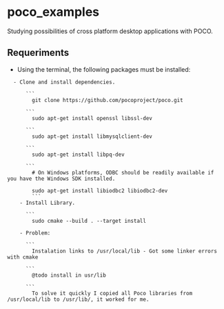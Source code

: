 # poco_examples
Studying possibilities of cross platform desktop applications with POCO.

## Requeriments

- Using the terminal, the following packages must be installed:
```
  - Clone and install dependencies.
      
      ```
        git clone https://github.com/pocoproject/poco.git
        
      ```
        sudo apt-get install openssl libssl-dev
        
      ```
        sudo apt-get install libmysqlclient-dev
        
      ```
        sudo apt-get install libpq-dev
        
      ```
        # On Windows platforms, ODBC should be readily available if you have the Windows SDK installed.

        sudo apt-get install libiodbc2 libiodbc2-dev
        ```
    - Install Library.
            
      ```
        sudo cmake --build . --target install

    - Problem:
                
      ```
        Instalation links to /usr/local/lib - Got some linker errors with cmake

      ```
        @todo install in usr/lib
                    
      ```
        To solve it quickly I copied all Poco libraries from /usr/local/lib to /usr/lib/, it worked for me.

